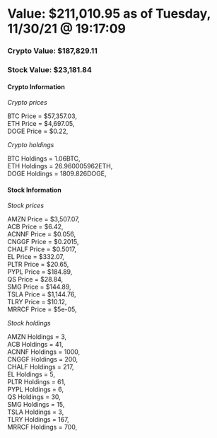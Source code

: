 # Value: $211,010.95 as of Tuesday, 11/30/21 @ 19:17:09 

### Crypto Value: $187,829.11

### Stock Value: $23,181.84

#### Crypto Information 
*Crypto prices* 

BTC Price = $57,357.03,  
ETH Price = $4,697.05,  
DOGE Price = $0.22,  


*Crypto holdings* 

BTC Holdings = 1.06BTC,  
ETH Holdings = 26.960005962ETH,  
DOGE Holdings = 1809.826DOGE,  


#### Stock Information 

*Stock prices* 

AMZN Price = $3,507.07,  
ACB Price = $6.42,  
ACNNF Price = $0.056,  
CNGGF Price = $0.2015,  
CHALF Price = $0.5017,  
EL Price = $332.07,  
PLTR Price = $20.65,  
PYPL Price = $184.89,  
QS Price = $28.84,  
SMG Price = $144.89,  
TSLA Price = $1,144.76,  
TLRY Price = $10.12,  
MRRCF Price = $5e-05,  


*Stock holdings* 

AMZN Holdings = 3,  
ACB Holdings = 41,  
ACNNF Holdings = 1000,  
CNGGF Holdings = 200,  
CHALF Holdings = 217,  
EL Holdings = 5,  
PLTR Holdings = 61,  
PYPL Holdings = 6,  
QS Holdings = 30,  
SMG Holdings = 15,  
TSLA Holdings = 3,  
TLRY Holdings = 167,  
MRRCF Holdings = 700,  


